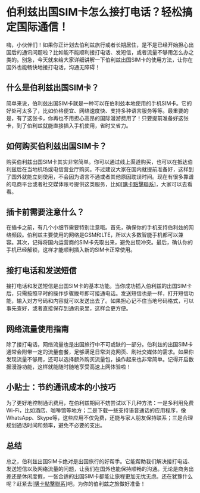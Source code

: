 # 伯利兹出国SIM卡怎么接打电话？轻松搞定国际通信！

嗨，小伙伴们！如果你正计划去伯利兹旅行或者长期居住，是不是已经开始担心出国后的通讯问题啦？比如能不能顺利接打电话、发短信，或者流量不够用怎么办之类的。别急，今天就来给大家详细讲解一下伯利兹出国SIM卡的使用方法，让你在国外也能畅快地接打电话，沟通无障碍！

## 什么是伯利兹出国SIM卡？

简单来说，伯利兹出国SIM卡就是一种可以在伯利兹本地使用的手机SIM卡。它的好处可太多了，比如价格便宜、网络速度快、支持多种语言服务等等。最重要的是，有了这张卡，你再也不用担心高昂的国际漫游费用了！只要提前准备好这张卡，到了伯利兹就能直接插入手机使用，省时又省力。

## 如何购买伯利兹出国SIM卡？

购买伯利兹出国SIM卡其实非常简单。你可以通过线上渠道购买，也可以在抵达伯利兹后在当地机场或电信营业厅购买。不过建议大家在国内就提前准备好，这样到了国外就能立刻使用，不会因为语言不通或者其他原因耽误时间。现在有很多靠谱的电商平台或者社交媒体账号提供这类服务，比如[[購卡點擊聯系](https://t.me/s/esim1088)]，大家可以去看看。

## 插卡前需要注意什么？

在插卡之前，有几个小细节需要特别注意哦。首先，确保你的手机支持伯利兹的网络频段。伯利兹主要使用的网络是GSM和LTE，所以大多数智能手机都可以兼容。其次，记得将国内运营商的SIM卡先取出来，避免出现冲突。最后，确认你的手机已经解锁，这样才能顺利插入新的SIM卡正常使用。

## 接打电话和发送短信

接打电话和发送短信是出国SIM卡的基本功能。当你成功插入伯利兹的出国SIM卡后，只需按照平时的操作步骤拨号即可接通电话。发送短信也是一样，打开短信功能，输入对方号码和内容就可以发送出去了。如果担心记不住当地号码格式，可以事先查好，或者直接保存到通讯录里，这样会更方便。

## 网络流量使用指南

除了接打电话，网络流量也是出国旅行中不可或缺的一部分。伯利兹的出国SIM卡通常会附带一定的流量套餐，足够满足日常浏览网页、刷社交媒体的需求。如果你发现流量不够用，还可以选择额外购买流量包，操作起来也非常简单。记得开启数据漫游功能，这样就能随时随地享受高速上网体验啦！

## 小贴士：节约通讯成本的小技巧

为了更好地控制通讯费用，在伯利兹期间不妨尝试以下几种方法：一是多利用免费Wi-Fi，比如酒店、咖啡馆等地方；二是下载一些支持语音通话的应用程序，像WhatsApp、Skype等，这些应用不仅免费，还能与家人朋友保持联系；三是合理规划通话时间和频率，避免不必要的支出。

## 总结

总之，伯利兹出国SIM卡绝对是出国旅行的好帮手。它能帮助我们解决接打电话、发送短信以及网络流量的问题，让我们在国外也能保持顺畅的沟通。无论是商务出差还是休闲度假，一张合适的出国SIM卡都能让旅程更加无忧无虑。还在犹豫什么呢？赶紧去[[購卡點擊聯系](https://t.me/s/esim1088)]吧，为你的伯利兹之旅做好准备！